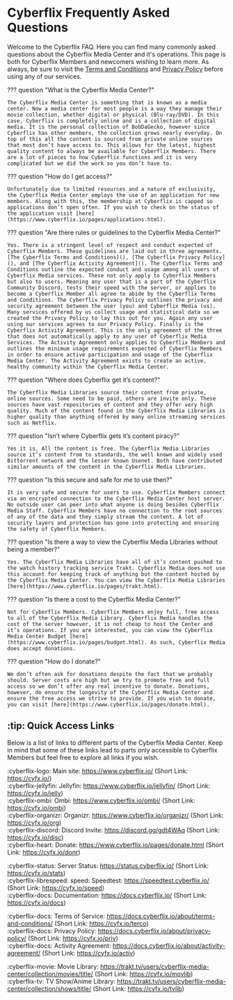 # Cyberflix Frequently Asked Questions
Welcome to the Cyberflix FAQ. Here you can find many commonly asked questions about the Cyberflix Media Center and it's operations. This page is both for Cyberflix Members and newcomers wishing to learn more. As always, be sure to visit the [Terms and Conditions](https://docs.cyberflix.io/about/terms-and-conditions) and [Privacy Policy](https://docs.cyberflix.io/about/privacy-policy) before using any of our services.

??? question "What is the Cyberflix Media Center?"

    The Cyberflix Media Center is something that is known as a media center. Now a media center for most people is a way they manage their movie collection, whether digital or physical (Blu-ray/DVD). In this case, Cyberflix is completely online and is a collection of digital media. It is the personal collection of BobDaGecko, however since Cyberflix has other members, the collection grows nearly everyday. On top of this all the content is sourced from private online sources that most don’t have access to. This allows for the latest, highest quality content to always be available for Cyberflix Members. There are a lot of pieces to how Cyberflix functions and it is very complicated but we did the work so you don’t have to.

??? question "How do I get access?"

    Unfortunately due to limited resources and a nature of exclusivity, the Cyberflix Media Center employs the use of an application for new members. Along with this, the membership at Cyberflix is capped so applications don’t open often. If you wish to check on the status of the application visit [here](https://www.cyberflix.io/pages/applications.html).

??? question "Are there rules or guidelines to the Cyberflix Media Center?"

    Yes. There is a stringent level of respect and conduct expected of Cyberflix Members. These guidelines are laid out in three agreements. [The Cyberflix Terms and Conditions](), [The Cyberflix Privacy Policy](), and [The Cyberflix Activity Agreement](). The Cyberflix Terms and Conditions outline the expected conduct and usage among all users of Cyberflix Media services. These not only apply to Cyberflix Members but also to users. Meaning any user that is a part of the Cyberflix Community Discord, tests their speed with the server, or applies to become a Cyberflix Member all agree to abide by the Cyberflix Terms and Conditions. The Cyberflix Privacy Policy outlines the privacy and security agreement between the user (you) and Cyberflix Media (us). Many services offered by us collect usage and statistical data so we created the Privacy Policy to lay this out for you. Again any user using our services agrees to our Privacy Policy. Finally is the Cyberflix Activity Agreement. This is the only agreement of the three that does not automatically apply to any user of Cyberflix Media Services. The Activity Agreement only applies to Cyberflix Members and outlines the minimum usage requirements expected of Cyberflix Members in order to ensure active participation and usage of the Cyberflix Media Center. The Activity Agreement exists to create an active, healthy community within the Cyberflix Media Center.

??? question "Where does Cyberflix get it’s content?"

    The Cyberflix Media Libraries source their content from private, online sources. Some need to be paid, others are invite only. These sources have vast repositories of content and they offer very high quality. Much of the content found in the Cyberflix Media Libraries is higher quality than anything offered by many online streaming services such as Netflix.

??? question "Isn’t where Cyberflix gets it’s content piracy?"

    Yes it is. All the content is free. The Cyberflix Media Libraries source it’s content from to standards, the well known and widely used Bittorrent network and the lesser known Usenet. Both have contributed similar amounts of the content in the Cyberflix Media Libraries.

??? question "Is this secure and safe for me to use then?"

    It is very safe and secure for users to use. Cyberflix Members connect via an encrypted connection to the Cyberflix Media Center host server. No outside user can peer into what anyone is doing besides Cyberflix Media Staff. Cyberflix Members have no connection to the root sources of any of the data and they simply stream the content. A lot of security layers and protection has gone into protecting and ensuring the safety of Cyberflix Members.

??? question "Is there a way to view the Cyberflix Media Libraries without being a member?"

    Yes. The Cyberflix Media Libraries have all of it’s content pushed to the watch history tracking service Trakt. Cyberflix Media does not use this account for keeping track of anything but the content hosted by the Cyberflix Media Center. You can view the Cyberflix Media Libraries [here](https://www.cyberflix.io/pages/trakt.html).

??? question "Is there a cost to the Cyberflix Media Center?"

    Not for Cyberflix Members. Cyberflix Members enjoy full, free access to all of the Cyberflix Media Library. Cyberflix Media handles the cost of the server however, it is not cheap to host the Center and it’s operations. If you are interested, you can view the Cyberflix Media Center Budget [here](https://www.cyberflix.io/pages/budget.html). As such, Cyberflix Media does accept donations.

??? question "How do I donate?"

    We don’t often ask for donations despite the fact that we probably should. Server costs are high but we try to promote free and full access so we don’t offer any real incentive to donate. Donations, however, do ensure the longevity of the Cyberflix Media Center and ensure the free access we strive to provide. If you wish to donate, you can visit [here](https://www.cyberflix.io/pages/donate.html).

## :tip: Quick Access Links
Below is a list of links to different parts of the Cyberflix Media Center. Keep in mind that some of these links lead to parts only accessible to Cyberflix Members but feel free to explore all links if you wish.

:cyberflix-logo: Main site: https://www.cyberflix.io/ (Short Link: https://cyfx.io/)  
:cyberflix-jellyfin: Jellyfin: https://www.cyberflix.io/jellyfin/ (Short Link: https://cyfx.io/jelly)  
:cyberflix-ombi: Ombi: https://www.cyberflix.io/ombi/ (Short Link: https://cyfx.io/ombi)  
:cyberflix-organizr: Organizr: https://www.cyberflix.io/organizr/ (Short Link: https://cyfx.io/org)  
:cyberflix-discord: Discord Invite: https://discord.gg/gdt4WAq (Short Link: https://cyfx.io/disc)  
:cyberflix-heart: Donate: https://www.cyberflix.io/pages/donate.html (Short Link: https://cyfx.io/donr)  

:cyberflix-status: Server Status: https://status.cyberflix.io/ (Short Link: https://cyfx.io/stats)  
:cyberflix-librespeed: speed: Speedtest: https://speedtest.cyberflix.io/ (Short Link: https://cyfx.io/speed)  
:cyberflix-docs: Documentation: https://docs.cyberflix.io/ (Short Link: https://cyfx.io/docs)  

:cyberflix-docs: Terms of Service: https://docs.cyberflix.io/about/terms-and-conditions/ (Short Link: https://cyfx.io/terco)  
:cyberflix-docs: Privacy Policy: https://docs.cyberflix.io/about/privacy-policy/ (Short Link: https://cyfx.io/priv)  
:cyberflix-docs: Activity Agreement: https://docs.cyberflix.io/about/activity-agreement/ (Short Link: https://cyfx.io/activ)  

:cyberflix-movie: Movie Library: https://trakt.tv/users/cyberflix-media-center/collection/movies/title/ (Short Link: https://cyfx.io/movlib)  
:cyberflix-tv: TV Show/Anime Library: https://trakt.tv/users/cyberflix-media-center/collection/shows/title/ (Short Link: https://cyfx.io/tvlib)  